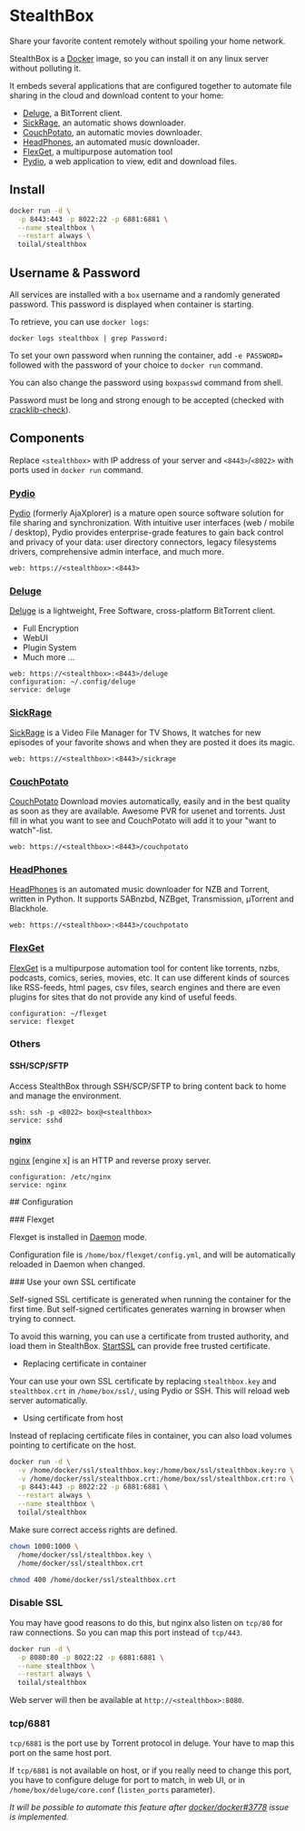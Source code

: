 # StealthBox

Share your favorite content remotely without spoiling your home network.

StealthBox is a [Docker](https://www.docker.com/) image, so you can install it on any linux server without polluting
it.

It embeds several applications that are configured together to automate file sharing in the cloud and download content
to your home: 

- [Deluge](http://deluge-torrent.org/), a BitTorrent client.
- [SickRage](http://sickrage.tv), an automatic shows downloader.
- [CouchPotato](http://sickrage.tv), an automatic movies downloader.
- [HeadPhones](https://github.com/rembo10/headphones), an automated music downloader.
- [FlexGet](http://flexget.com/), a multipurpose automation tool
- [Pydio](https://pyd.io/), a web application to view, edit and download files.

## Install

```bash
docker run -d \
  -p 8443:443 -p 8022:22 -p 6881:6881 \
  --name stealthbox \
  --restart always \
  toilal/stealthbox
```

## Username & Password

All services are installed with a `box` username and a randomly generated password. This password is displayed when
container is starting. 

To retrieve, you can use `docker logs`:

```
docker logs stealthbox | grep Password:
```

To set your own password when running the container, add `-e PASSWORD=` followed with the password of your choice to 
`docker run` command.

You can also change the password using `boxpasswd` command from shell.

Password must be long and strong enough to be accepted (checked with 
[cracklib-check](http://sourceforge.net/projects/cracklib)).

## Components

Replace `<stealthbox>` with IP address of your server and `<8443>`/`<8022>` with ports used in `docker run` command.

### [Pydio](https://pyd.io/)

[Pydio](https://pyd.io/) (formerly AjaXplorer) is a mature open source software solution for file sharing and
synchronization. With intuitive user interfaces (web / mobile / desktop), Pydio provides enterprise-grade features
to gain back control and privacy of your data: user directory connectors, legacy filesystems drivers, comprehensive
admin interface, and much more.

```
web: https://<stealthbox>:<8443>
```

### [Deluge](http://deluge-torrent.org/)

[Deluge](http://deluge-torrent.org/) is a lightweight, Free Software, cross-platform BitTorrent client.

- Full Encryption
- WebUI
- Plugin System
- Much more ...

```
web: https://<stealthbox>:<8443>/deluge
configuration: ~/.config/deluge
service: deluge
```

### [SickRage](https://sickrage.tv/)

[SickRage](https://sickrage.tv/) is a Video File Manager for TV Shows, It watches for new episodes of your favorite
shows and when they are posted it does its magic.

```
web: https://<stealthbox>:<8443>/sickrage
```

### [CouchPotato](https://couchpota.to/)

[CouchPotato](https://couchpota.to/) Download movies automatically, easily and in the best quality as soon as they are
available. Awesome PVR for usenet and torrents. Just fill in what you want to see and CouchPotato will add it to your
"want to watch"-list.

```
web: https://<stealthbox>:<8443>/couchpotato
```

### [HeadPhones](https://github.com/rembo10/headphones)

[HeadPhones](https://github.com/rembo10/headphones) is an automated music downloader for NZB and Torrent, written in
Python. It supports SABnzbd, NZBget, Transmission, µTorrent and Blackhole.

```
web: https://<stealthbox>:<8443>/couchpotato
```

### [FlexGet](http://flexget.com/)

[FlexGet](http://flexget.com/) is a multipurpose automation tool for content like torrents, nzbs, podcasts, comics,
series, movies, etc. It can use different kinds of sources like RSS-feeds, html pages, csv files, search engines and
there are even plugins for sites that do not provide any kind of useful feeds.

```
configuration: ~/flexget
service: flexget
```

### Others

#### SSH/SCP/SFTP

Access StealthBox through SSH/SCP/SFTP to bring content back to home and manage the environment.

```
ssh: ssh -p <8022> box@<stealthbox>
service: sshd
```

#### [nginx](http://nginx.org/en/)

[nginx](http://nginx.org/en/) \[engine x\] is an HTTP and reverse proxy server.

```
configuration: /etc/nginx
service: nginx
```

## Configuration

### Flexget

Flexget is installed in [Daemon](http://flexget.com/wiki/Daemon) mode.

Configuration file is `/home/box/flexget/config.yml`, and will be automatically reloaded in Daemon when changed.

### Use your own SSL certificate

Self-signed SSL certificate is generated when running the container for the first time. But self-signed certificates
generates warning in browser when trying to connect.

To avoid this warning, you can use a certificate from trusted authority, and load them in StealthBox. 
[StartSSL](https://www.startssl.com) can provide free trusted certificate.

- Replacing certificate in container

Your can use your own SSL certificate by replacing `stealthbox.key` and `stealthbox.crt` in `/home/box/ssl/`, using
Pydio or SSH. This will reload web server automatically.

- Using certificate from host

Instead of replacing certificate files in container, you can also load volumes pointing to certificate on the host.

```bash
docker run -d \
  -v /home/docker/ssl/stealthbox.key:/home/box/ssl/stealthbox.key:ro \
  -v /home/docker/ssl/stealthbox.crt:/home/box/ssl/stealthbox.crt:ro \
  -p 8443:443 -p 8022:22 -p 6881:6881 \
  --restart always \
  --name stealthbox \
  toilal/stealthbox
```

Make sure correct access rights are defined.

```bash
chown 1000:1000 \
  /home/docker/ssl/stealthbox.key \ 
  /home/docker/ssl/stealthbox.crt

chmod 400 /home/docker/ssl/stealthbox.crt
```

### Disable SSL

You may have good reasons to do this, but nginx also listen on `tcp/80` for raw connections. So you can map this port
instead of `tcp/443`.

```bash
docker run -d \
  -p 8080:80 -p 8022:22 -p 6881:6881 \
  --name stealthbox \
  --restart always \
  toilal/stealthbox
```

Web server will then be available at `http://<stealthbox>:8080`.

### tcp/6881

`tcp/6881` is the port use by Torrent protocol in deluge. Your have to map this port on the same host port.

If `tcp/6881` is not available on host, or if you really need to change this port, you have to configure deluge for
port to match, in web UI, or in `/home/box/deluge/core.conf` (`listen_ports` parameter).

*It will be possible to automate this feature after [docker/docker#3778](https://github.com/docker/docker/issues/3778) issue is implemented.*